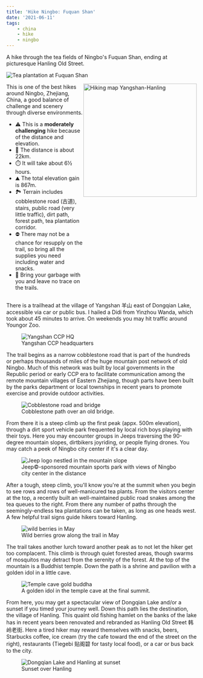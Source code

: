 ```yaml
---
title: 'Hike Ningbo: Fuquan Shan'
date: '2021-06-11'
tags:
    - china
    - hike
    - ningbo
---
```


A hike through the tea fields of Ningbo's Fuquan Shan, ending at picturesque Hanling Old Street.

![Tea plantation at Fuquan Shan](/img/posts/hike-ningbo-fuquan-shan/tea_plant_fuquanshan.jpg)

<!-- more -->

<aside style="display:flex">
<div style="flex:1; gap:1em;">
This is one of the best hikes around Ningbo, Zhejiang, China, a good balance of challenge and scenery through diverse environments.

-   ⚠️ This is a <strong>moderately challenging</strong> hike because of the distance and elevation.
-   🥾 The distance is about 22km.
-   ⏱️ It will take about 6½ hours.
-   ⛰️ The total elevation gain is 867m.
-   🏞️ Terrain includes cobblestone road (古道), stairs, public road (very little traffic), dirt path, forest path, tea plantation corridor.
-   ⛔ There may not be a chance for resupply on the trail, so bring all the supplies you need including water and snacks.
-   🚯 Bring your garbage with you and leave no trace on the trails.

</div>
<img title="Hiking map Yangshan-Hanling" src="/img/posts/hike-ningbo-fuquan-shan/yangshan-hanling_map.jpg" style="width:300px;height:auto" />
</aside>

There is a trailhead at the village of Yangshan 羊山 east of Dongqian Lake, accessible via car or public bus. I hailed a Didi from Yinzhou Wanda, which took about 45 minutes to arrive. On weekends you may hit traffic around Youngor Zoo.

<figure>
<img title="Yangshan CCP HQ" src="/img/posts/hike-ningbo-fuquan-shan/yangshan_ccp.jpg" />
<figcaption>Yangshan CCP headquarters</figcaption>
</figure>

The trail begins as a narrow cobblestone road that is part of the hundreds or perhaps thousands of miles of the huge mountain post network of old Ningbo. Much of this network was built by local governments in the Republic period or early CCP era to facilitate communication among the remote mountain villages of Eastern Zhejiang, though parts have been built by the parks department or local townships in recent years to promote exercise and provide outdoor activities.

<figure>
<img title="Cobblestone road and bridge" src="/img/posts/hike-ningbo-fuquan-shan/bridge.jpg" />
<figcaption>Cobblestone path over an old bridge.</figcaption>
</figure>

From there it is a steep climb up the first peak (appx. 500m elevation), through a dirt sport vehicle park frequented by local rich boys playing with their toys. Here you may encounter groups in Jeeps traversing the 90-degree mountain slopes, dirtbikers joyriding, or people flying drones. You may catch a peek of Ningbo city center if it's a clear day.

<figure>
<img title="Jeep logo nestled in the mountain slope" src="/img/posts/hike-ningbo-fuquan-shan/jeep.jpg" />
<figcaption>Jeep&copy;-sponsored mountain sports park with views of Ningbo city center in the distance</figcaption>
</figure>

After a tough, steep climb, you'll know you're at the summit when you begin to see rows and rows of well-manicured tea plants. From the visitors center at the top, a recently built an well-maintained public road snakes among the tea queues to the right. From there any number of paths through the seemingly-endless tea plantations can be taken, as long as one heads west. A few helpful trail signs guide hikers toward Hanling.

<figure>
<img title="wild berries in May" src="/img/posts/hike-ningbo-fuquan-shan/berries.jpg" />
<figcaption>Wild berries grow along the trail in May</figcaption>
</figure>

The trail takes another lurch toward another peak as to not let the hiker get too complacent. This climb is through quiet forested areas, though swarms of mosquitos may detract from the serenity of the forest. At the top of the mountain is a Buddhist temple. Down the path is a shrine and pavilion with a golden idol in a little cave.

<figure>
<img title="Temple cave gold buddha" src="/img/posts/hike-ningbo-fuquan-shan/temple_cave.jpg" />
<figcaption>A golden idol in the temple cave at the final summit.</figcaption>
</figure>

From here, you may get a spectacular view of Dongqian Lake and/or a sunset if you timed your journey well. Down this path lies the destination, the village of Hanling. This quaint old fishing hamlet on the banks of the lake has in recent years been renovated and rebranded as Hanling Old Street 韩岭老街. Here a tired hiker may reward themselves with snacks, beers, Starbucks coffee, ice cream (try the cafe toward the end of the street on the right), restaurants (Tiegebi 贴阁碧 for tasty local food), or a car or bus back to the city.

<figure>
<img title="Dongqian Lake and Hanling at sunset" src="/img/posts/hike-ningbo-fuquan-shan/sunset_hanling.jpg" />
<figcaption>Sunset over Hanling</figcaption>
</figure>
